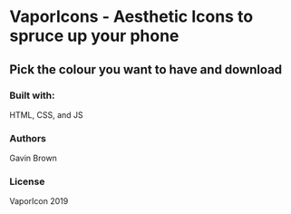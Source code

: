 # VaporIcons - Aesthetic Icons to spruce up your phone
## Pick the colour you want to have and download

### Built with:
HTML, CSS, and JS

### Authors
Gavin Brown

### License
VaporIcon 2019
